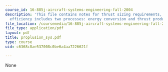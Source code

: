 ```yaml
---
course_id: 16-885j-aircraft-systems-engineering-fall-2004
description: 'This file contains notes for thrust sizing requirements, overall engine
  efficiency includes two processes: energy conversion and thrust production etc.'
file_location: /coursemedia/16-885j-aircraft-systems-engineering-fall-2004/c6368c8ae537008c0be6a4aa7226621f_proplusion_sys.pdf
file_type: application/pdf
layout: pdf
title: proplusion_sys.pdf
type: course
uid: c6368c8ae537008c0be6a4aa7226621f

---
```

None
